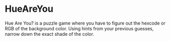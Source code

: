 # HueAreYou
Hue Are You? is a puzzle game where you have to figure out the hexcode or RGB of the background color. Using hints from your previous guesses, narrow down the exact shade of the color.
